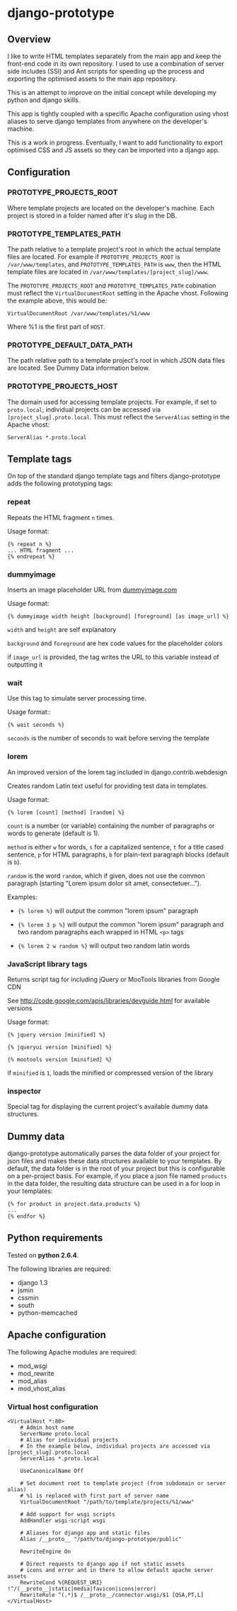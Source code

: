 # django-prototype

## Overview

I like to write HTML templates separately from the main app and keep the front-end code in its own repository.
I used to use a combination of server side includes (SSI) and Ant scripts for speeding up the process and exporting
the optimised assets to the main app repository.

This is an attempt to improve on the initial concept while developing my python and django skills.

This app is tightly coupled with a specific Apache configuration using vhost aliases to serve django templates from
anywhere on the developer's machine.

This is a work in progress. Eventually, I want to add functionality to export optimised CSS and JS assets
so they can be imported into a django app.

## Configuration

### PROTOTYPE_PROJECTS_ROOT

Where template projects are located on the developer's machine. Each project is stored in a folder
named after it's slug in the DB.

### PROTOTYPE_TEMPLATES_PATH

The path relative to a template project's root in which the actual template files are located.
For example if ``PROTOTYPE_PROJECTS_ROOT`` is ``/var/www/templates``, and ``PROTOTYPE_TEMPLATES_PATH``
is ``www``, then the HTML template files are located in ``/var/www/templates/[project_slug]/www``.

The ``PROTOTYPE_PROJECTS_ROOT`` and ``PROTOTYPE_TEMPLATES_PATH`` cobination must reflect the
``VirtualDocumentRoot`` setting in the Apache vhost. Following the example above, this would be:

	VirtualDocumentRoot /var/www/templates/%1/www

Where %1 is the first part of ``HOST``.

### PROTOTYPE_DEFAULT_DATA_PATH

The path relative path to a template project's root in which JSON data files are located. See
Dummy Data information below.

### PROTOTYPE_PROJECTS_HOST

The domain used for accessing template projects. For example, if set to ``proto.local``,
individual projects can be accessed via ``[project_slug].proto.local``. This must reflect
the ``ServerAlias`` setting in the Apache vhost:

	ServerAlias *.proto.local 

## Template tags

On top of the standard django template tags and filters django-prototype adds the following prototyping tags:

### repeat

Repeats the HTML fragment ``n`` times.

Usage format:

	{% repeat n %}
	... HTML fragment ...
	{% endrepeat %}

### dummyimage

Inserts an image placeholder URL from [dummyimage.com](http://dummyimage.com)

Usage format:
	
	{% dummyimage width height [background] [foreground] [as image_url] %}

``width`` and ``height`` are self explanatory

``background`` and ``foreground`` are hex code values for the placeholder colors

if ``image_url`` is provided, the tag writes the URL to this variable instead of outputting it

### wait

Use this tag to simulate server processing time.

Usage format::

	{% wait seconds %}

``seconds`` is the number of seconds to wait before serving the template

### lorem

An improved version of the lorem tag included in django.contrib.webdesign

Creates random Latin text useful for providing test data in templates.

Usage format:

	{% lorem [count] [method] [random] %}

``count`` is a number (or variable) containing the number of paragraphs or
words to generate (default is 1).

``method`` is either ``w`` for words, ``s`` for a capitalized sentence,
``t`` for a title cased sentence, ``p`` for HTML paragraphs, ``b`` for
plain-text paragraph blocks (default is ``b``).

``random`` is the word ``random``, which if given, does not use the common
paragraph (starting "Lorem ipsum dolor sit amet, consectetuer...").

Examples:

* ``{% lorem %}`` will output the common "lorem ipsum" paragraph

* ``{% lorem 3 p %}`` will output the common "lorem ipsum" paragraph and two random paragraphs each wrapped in HTML ``<p>`` tags

* ``{% lorem 2 w random %}`` will output two random latin words

### JavaScript library tags

Returns script tag for including jQuery or MooTools libraries from Google CDN

See http://code.google.com/apis/libraries/devguide.html for available versions

Usage format:

	{% jquery version [minified] %}
	
	{% jqueryui version [minified] %}
	
	{% mootools version [minified] %}
	
if ``minified`` is ``1``, loads the minified or compressed version of the library

### inspector

Special tag for displaying the current project's available dummy data structures.

## Dummy data

django-prototype automatically parses the data folder of your project for json files and makes these data
structures available to your templates. By default, the data folder is in the root of your project but this
is configurable on a per-project basis. For example, if you place a json file named ``products`` in the data
folder, the resulting data structure can be used in a for loop in your templates:

	{% for product in project.data.products %}
	...
	{% endfor %}

## Python requirements

Tested on **python 2.6.4**.

The following libraries are required:

 * django 1.3
 * jsmin
 * cssmin
 * south
 * python-memcached

## Apache configuration

The following Apache modules are required:

 * mod_wsgi
 * mod_rewrite
 * mod_alias
 * mod\_vhost\_alias 

### Virtual host configuration

	<VirtualHost *:80>
		# Admin host name
		ServerName proto.local
		# Alias for individual projects
		# In the example below, individual projects are accessed via [project_slug].proto.local
		ServerAlias *.proto.local
		
		UseCanonicalName Off
		
		# Set document root to template project (from subdomain or server alias)
		# %1 is replaced with first part of server name
		VirtualDocumentRoot "/path/to/template/projects/%1/www"
		
		# Add support for wsgi scripts
		AddHandler wsgi-script wsgi
		
		# Aliases for django app and static files
		Alias /__proto__ "/path/to/django-prototype/public"
		
		RewriteEngine On
		
		# Direct requests to django app if not static assets
		# icons and error and in there to allow default apache server assets
		RewriteCond %{REQUEST_URI} !^/(__proto__|static|media|favicon|icons|error)
		RewriteRule ^(.*)$ /__proto__/connector.wsgi/$1 [QSA,PT,L]
	</VirtualHost>